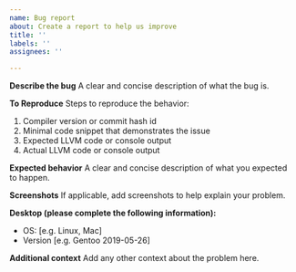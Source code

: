 ```yaml
---
name: Bug report
about: Create a report to help us improve
title: ''
labels: ''
assignees: ''

---
```


**Describe the bug**
A clear and concise description of what the bug is.

**To Reproduce**
Steps to reproduce the behavior:
1. Compiler version or commit hash id
2. Minimal code snippet that demonstrates the issue
3. Expected LLVM code or console output
4. Actual LLVM code or console output

**Expected behavior**
A clear and concise description of what you expected to happen.

**Screenshots**
If applicable, add screenshots to help explain your problem.

**Desktop (please complete the following information):**
 - OS: [e.g. Linux, Mac]
 - Version [e.g. Gentoo 2019-05-26]

**Additional context**
Add any other context about the problem here.
